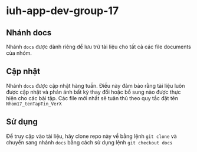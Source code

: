 # iuh-app-dev-group-17

## Nhánh docs
Nhánh `docs` được dành riêng để lưu trữ tài liệu cho tất cả các file documents của nhóm.

## Cập nhật
Nhánh `docs` được cập nhật hàng tuần. Điều này đảm bảo rằng tài liệu luôn được cập nhật và phản ánh bất kỳ thay đổi hoặc bổ sung nào được thực hiện cho các bài tập. Các file mới nhất sẽ tuân thủ theo quy tắc đặt tên `Nhom17_tenTapTin_VerX`

## Sử dụng
Để truy cập vào tài liệu, hãy clone repo này về bằng lệnh `git clone` và chuyển sang nhánh `docs` bằng cách sử dụng lệnh `git checkout docs`
